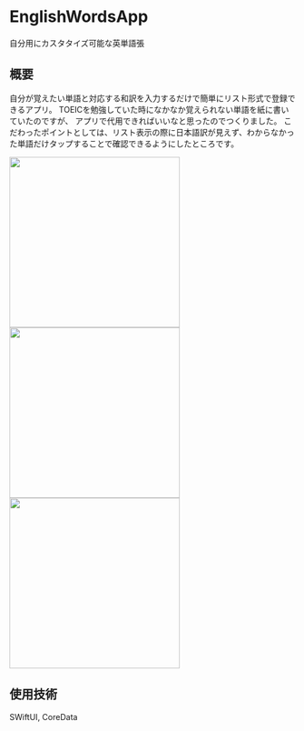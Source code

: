 # EnglishWordsApp
自分用にカスタタイズ可能な英単語張

## 概要
自分が覚えたい単語と対応する和訳を入力するだけで簡単にリスト形式で登録できるアプリ。
TOEICを勉強していた時になかなか覚えられない単語を紙に書いていたのですが、
アプリで代用できればいいなと思ったのでつくりました。
こだわったポイントとしては、リスト表示の際に日本語訳が見えず、わからなかった単語だけタップすることで確認できるようにしたところです。


<img src="https://user-images.githubusercontent.com/72590721/163557404-420687c3-5d9f-4303-ac47-ce105926e07f.png" width="300"> <img src="https://user-images.githubusercontent.com/72590721/163557415-f82424fd-a546-49b1-a6ee-673d3b711a2a.png" width="300"> <img src="https://user-images.githubusercontent.com/72590721/163557419-2b8b9359-37cb-4186-804e-b0fac70c2a33.png" width="300">


## 使用技術
SWiftUI, CoreData

